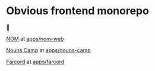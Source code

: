# Obvious frontend monorepo

👋

[NOM](https://app.nom.wtf) at [apps/nom-web](https://github.com/obvious-inc/frontend-monorepo/tree/main/apps/nom-web)

[Nouns Camp](https://www.nouns.camp/) at [apps/nouns-camp](https://github.com/obvious-inc/frontend-monorepo/tree/main/apps/nouns-camp)

[Farcord](https://farcord.com) at [apps/farcord](https://github.com/obvious-inc/frontend-monorepo/tree/main/apps/farcord)
